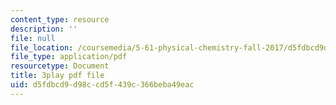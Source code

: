 ```yaml
---
content_type: resource
description: ''
file: null
file_location: /coursemedia/5-61-physical-chemistry-fall-2017/d5fdbcd9d98ccd5f439c366beba49eac_TEMQhpsGFg.pdf
file_type: application/pdf
resourcetype: Document
title: 3play pdf file
uid: d5fdbcd9-d98c-cd5f-439c-366beba49eac
---
```

